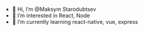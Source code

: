 - 👋 Hi, I’m @Maksym Starodubtsev
- 👀 I’m interested in React, Node
- 🌱 I’m currently learning react-native, vue, express

<!---
MaksymStarodubtsev1/MaksymStarodubtsev1 is a ✨ special ✨ repository because its `README.md` (this file) appears on your GitHub profile.
You can click the Preview link to take a look at your changes.
--->
